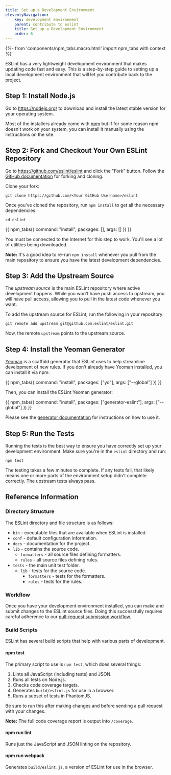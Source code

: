 ```yaml
---
title: Set up a Development Environment
eleventyNavigation:
    key: development environment
    parent: contribute to eslint
    title: Set up a Development Environment
    order: 6
---
```


{%- from 'components/npm_tabs.macro.html' import npm_tabs with context %}

ESLint has a very lightweight development environment that makes updating code fast and easy. This is a step-by-step guide to setting up a local development environment that will let you contribute back to the project.

## Step 1: Install Node.js

Go to <https://nodejs.org/> to download and install the latest stable version for your operating system.

Most of the installers already come with [npm](https://www.npmjs.com/) but if for some reason npm doesn't work on your system, you can install it manually using the instructions on the site.

## Step 2: Fork and Checkout Your Own ESLint Repository

Go to <https://github.com/eslint/eslint> and click the "Fork" button. Follow the [GitHub documentation](https://help.github.com/articles/fork-a-repo) for forking and cloning.

Clone your fork:

```shell
git clone https://github.com/<Your GitHub Username>/eslint
```

Once you've cloned the repository, run `npm install` to get all the necessary dependencies:

```shell
cd eslint
```

{{ npm_tabs({
    command: "install",
    packages: [],
    args: []
}) }}

You must be connected to the Internet for this step to work. You'll see a lot of utilities being downloaded.

**Note:** It's a good idea to re-run `npm install` whenever you pull from the main repository to ensure you have the latest development dependencies.

## Step 3: Add the Upstream Source

The _upstream source_ is the main ESLint repository where active development happens. While you won't have push access to upstream, you will have pull access, allowing you to pull in the latest code whenever you want.

To add the upstream source for ESLint, run the following in your repository:

```shell
git remote add upstream git@github.com:eslint/eslint.git
```

Now, the remote `upstream` points to the upstream source.

## Step 4: Install the Yeoman Generator

[Yeoman](https://yeoman.io) is a scaffold generator that ESLint uses to help streamline development of new rules. If you don't already have Yeoman installed, you can install it via npm:

{{ npm_tabs({
    command: "install",
    packages: ["yo"],
    args: ["--global"]
}) }}

Then, you can install the ESLint Yeoman generator:

{{ npm_tabs({
    command: "install",
    packages: ["generator-eslint"],
    args: ["--global"]
}) }}

Please see the [generator documentation](https://github.com/eslint/generator-eslint) for instructions on how to use it.

## Step 5: Run the Tests

Running the tests is the best way to ensure you have correctly set up your development environment. Make sure you're in the `eslint` directory and run:

```shell
npm test
```

The testing takes a few minutes to complete. If any tests fail, that likely means one or more parts of the environment setup didn't complete correctly. The upstream tests always pass.

## Reference Information

### Directory Structure

The ESLint directory and file structure is as follows:

-   `bin` - executable files that are available when ESLint is installed.
-   `conf` - default configuration information.
-   `docs` - documentation for the project.
-   `lib` - contains the source code.
    -   `formatters` - all source files defining formatters.
    -   `rules` - all source files defining rules.
-   `tests` - the main unit test folder.
    -   `lib` - tests for the source code.
        -   `formatters` - tests for the formatters.
        -   `rules` - tests for the rules.

### Workflow

Once you have your development environment installed, you can make and submit changes to the ESLint source files. Doing this successfully requires careful adherence to our [pull-request submission workflow](./pull-requests).

### Build Scripts

ESLint has several build scripts that help with various parts of development.

#### npm test

The primary script to use is `npm test`, which does several things:

1. Lints all JavaScript (including tests) and JSON.
1. Runs all tests on Node.js.
1. Checks code coverage targets.
1. Generates `build/eslint.js` for use in a browser.
1. Runs a subset of tests in PhantomJS.

Be sure to run this after making changes and before sending a pull request with your changes.

**Note:** The full code coverage report is output into `/coverage`.

#### npm run lint

Runs just the JavaScript and JSON linting on the repository.

#### npm run webpack

Generates `build/eslint.js`, a version of ESLint for use in the browser.
